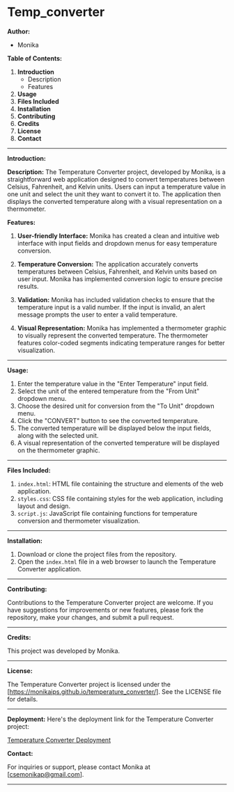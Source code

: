 # Temp_converter

**Author:**
- Monika

**Table of Contents:**

1. **Introduction**
    - Description
    - Features
2. **Usage**
3. **Files Included**
4. **Installation**
5. **Contributing**
6. **Credits**
7. **License**
8. **Contact**

---

**Introduction:**

**Description:**
The Temperature Converter project, developed by Monika, is a straightforward web application designed to convert temperatures between Celsius, Fahrenheit, and Kelvin units. Users can input a temperature value in one unit and select the unit they want to convert it to. The application then displays the converted temperature along with a visual representation on a thermometer.

**Features:**

1. **User-friendly Interface:** Monika has created a clean and intuitive web interface with input fields and dropdown menus for easy temperature conversion.

2. **Temperature Conversion:** The application accurately converts temperatures between Celsius, Fahrenheit, and Kelvin units based on user input. Monika has implemented conversion logic to ensure precise results.

3. **Validation:** Monika has included validation checks to ensure that the temperature input is a valid number. If the input is invalid, an alert message prompts the user to enter a valid temperature.

4. **Visual Representation:** Monika has implemented a thermometer graphic to visually represent the converted temperature. The thermometer features color-coded segments indicating temperature ranges for better visualization.

---

**Usage:**

1. Enter the temperature value in the "Enter Temperature" input field.
2. Select the unit of the entered temperature from the "From Unit" dropdown menu.
3. Choose the desired unit for conversion from the "To Unit" dropdown menu.
4. Click the "CONVERT" button to see the converted temperature.
5. The converted temperature will be displayed below the input fields, along with the selected unit.
6. A visual representation of the converted temperature will be displayed on the thermometer graphic.

---

**Files Included:**

1. `index.html`: HTML file containing the structure and elements of the web application.
2. `styles.css`: CSS file containing styles for the web application, including layout and design.
3. `script.js`: JavaScript file containing functions for temperature conversion and thermometer visualization.

---

**Installation:**

1. Download or clone the project files from the repository.
2. Open the `index.html` file in a web browser to launch the Temperature Converter application.

---

**Contributing:**

Contributions to the Temperature Converter project are welcome. If you have suggestions for improvements or new features, please fork the repository, make your changes, and submit a pull request.

---

**Credits:**

This project was developed by Monika.

---

**License:**

The Temperature Converter project is licensed under the [https://monikaips.github.io/temperature_converter/]. See the LICENSE file for details.

---
**Deployment:**
Here's the deployment link for the Temperature Converter project:

[Temperature Converter Deployment](https://monikaips.github.io/temperature_converter/)

**Contact:**

For inquiries or support, please contact Monika at [csemonikap@gmail.com].

---

